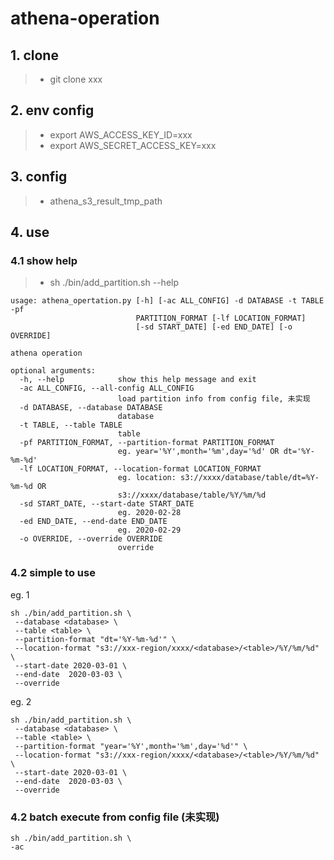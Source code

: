 # athena-operation

## 1. clone
  > * git clone xxx
## 2. env config
  > * export AWS_ACCESS_KEY_ID=xxx
  > * export AWS_SECRET_ACCESS_KEY=xxx
## 3. config
  > * athena_s3_result_tmp_path
## 4. use
### 4.1 show help
  > * sh ./bin/add_partition.sh --help
```text
usage: athena_opertation.py [-h] [-ac ALL_CONFIG] -d DATABASE -t TABLE -pf
                            PARTITION_FORMAT [-lf LOCATION_FORMAT]
                            [-sd START_DATE] [-ed END_DATE] [-o OVERRIDE]

athena operation

optional arguments:
  -h, --help            show this help message and exit
  -ac ALL_CONFIG, --all-config ALL_CONFIG
                        load partition info from config file, 未实现
  -d DATABASE, --database DATABASE
                        database
  -t TABLE, --table TABLE
                        table
  -pf PARTITION_FORMAT, --partition-format PARTITION_FORMAT
                        eg. year='%Y',month='%m',day='%d' OR dt='%Y-%m-%d'
  -lf LOCATION_FORMAT, --location-format LOCATION_FORMAT
                        eg. location: s3://xxxx/database/table/dt=%Y-%m-%d OR
                        s3://xxxx/database/table/%Y/%m/%d
  -sd START_DATE, --start-date START_DATE
                        eg. 2020-02-28
  -ed END_DATE, --end-date END_DATE
                        eg. 2020-02-29
  -o OVERRIDE, --override OVERRIDE
                        override
```
### 4.2 simple to use
eg. 1
```shell script
sh ./bin/add_partition.sh \
 --database <database> \
 --table <table> \
 --partition-format "dt='%Y-%m-%d'" \
 --location-format "s3://xxx-region/xxxx/<database>/<table>/%Y/%m/%d" \
 --start-date 2020-03-01 \
 --end-date  2020-03-03 \
 --override
```
eg. 2
```shell script
sh ./bin/add_partition.sh \
 --database <database> \
 --table <table> \
 --partition-format "year='%Y',month='%m',day='%d'" \
 --location-format "s3://xxx-region/xxxx/<database>/<table>/%Y/%m/%d" \
 --start-date 2020-03-01 \
 --end-date  2020-03-03 \
 --override
```

### 4.2 batch execute from config file (未实现)
 ```shell script
sh ./bin/add_partition.sh \
 -ac
```